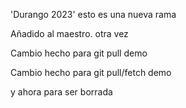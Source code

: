 'Durango 2023' esto es una nueva rama

Añadido al maestro. otra vez

Cambio hecho para git pull demo

Cambio hecho para git pull/fetch demo

y ahora para ser borrada
